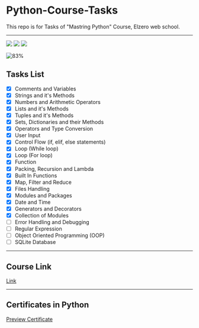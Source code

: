 # Python-Course-Tasks
This repo is for Tasks of "Mastring Python" Course, Elzero web school. 

---

<img src="https://img.shields.io/badge/Total%20Number%20Of%20Hours%20For%20This%20Course-20h24m-blue">

<img src="https://img.shields.io/badge/Total%20Number%20Of%20Lessons%20For%20This%20Course-152 Lesson-yellow">

<img src="https://img.shields.io/badge/Total%20Number%20Of%20Assignments%20For%20This%20Course-113 Assignment-blue">

![83%](https://progress-bar.dev/83/?title=Done)
<br />

## Tasks List
- [x] Comments and Variables
- [x] Strings and it's Methods
- [x] Numbers and Arithmetic Operators
- [x] Lists and it's Methods
- [x] Tuples and it's Methods
- [x] Sets, Dictionaries and their Methods
- [x] Operators and Type Conversion
- [x] User Input
- [x] Control Flow (if, elif, else statements)
- [x] Loop (While loop) 
- [x] Loop (For loop)
- [x] Function
- [x] Packing, Recursion and Lambda
- [x] Built In Functions
- [x] Map, Filter and Reduce
- [x] Files Handling
- [x] Modules and Packages
- [x] Date and Time
- [x] Generators and Decorators
- [x] Collection of Modules
- [ ] Error Handling and Debugging
- [ ] Regular Expression
- [ ] Object Oriented Programming (OOP)
- [ ] SQLite Database

---

## Course Link
[Link](https://www.youtube.com/playlist?list=PLDoPjvoNmBAyE_gei5d18qkfIe-Z8mocs)

---

## Certificates in Python
[Preview Certificate](https://bit.ly/3Hx6GQJ)
